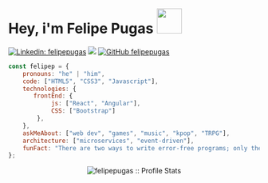 <h1>Hey, i'm Felipe Pugas <img src="https://media.giphy.com/media/3o6gE51uXycrKW6D84/giphy.gif" width="50"></h1>

[![Linkedin: felipepugas](https://img.shields.io/badge/-felipepugas-blue?style=flat-square&logo=Linkedin&logoColor=white&link=https://www.linkedin.com/in/felipepugas/)](https://www.linkedin.com/in/thaianebraga/)
[![](https://img.shields.io/badge/Gmail-felipepugas2%40gmail.com-red)](https://mail.google.com/mail/u/0/?tab=km#inbox)
[![GitHub felipepugas](https://img.shields.io/github/followers/felipepugas?label=follow&style=social)](https://github.com/felipepugas)

``` javascript
const felipep = {
    pronouns: "he" | "him",
    code: ["HTML5", "CSS3", "Javascript"],
    technologies: {
       frontEnd: {
            js: ["React", "Angular"],
            CSS: ["Bootstrap"]
        },
    },    
    askMeAbout: ["web dev", "games", "music", "kpop", "TRPG"],
    architecture: ["microservices", "event-driven"],
    funFact: "There are two ways to write error-free programs; only the third one works"
};
```
<p align="center"><img src="https://github-readme-stats.vercel.app/api?username=felipepugas&show_icons=true&theme=midnight-purple" alt="felipepugas :: Profile Stats" /></p>
